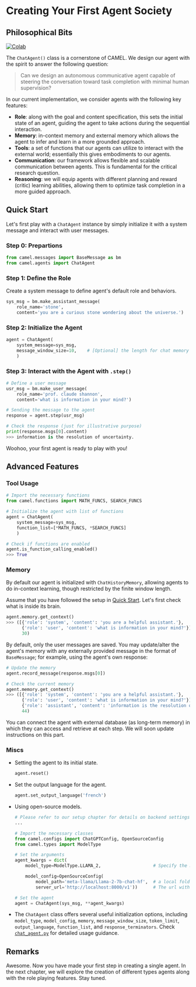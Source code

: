 # Creating Your First Agent Society
## Philosophical Bits
[![Colab](https://colab.research.google.com/assets/colab-badge.svg)](https://colab.research.google.com/drive/1hG_q9F8PY1kDua_JyoHirJAPOGRexFmM?usp=sharing)


The `ChatAgent()` class is a cornerstone of CAMEL. We design our agent with the spirit to answer the following question:

> Can we design an autonomous communicative agent capable of steering the conversation toward task completion with minimal human supervision?

In our current implementation, we consider agents with the following key features:
- **Role**: along with the goal and content specification, this sets the initial state of an agent, guiding the agent to take actions during the sequential interaction.
- **Memory**: in-context memory and external memory which allows the agent to infer and learn in a more grounded approach.
- **Tools**: a set of functions that our agents can utilize to interact with the external world; essentially this gives embodiments to our agents.
- **Communication**: our framework allows flexible and scalable communication between agents. This is fundamental for the critical research question.
- **Reasoning**: we will equip agents with different planning and reward (critic) learning abilities, allowing them to optimize task completion in a more guided approach.



<!-- - (WIP) **Reasoning Ability**: since any goal can be formalized as the outcome of maximizing cumulative rewards, we will equip our agents with policy which they could follow to achieve goals. -->

<!-- We will first start with the single agent setting, where the agent can interact with users, process and store messages, and utilize external tools to generate responses and accomplish tasks. -->

## Quick Start
Let's first play with a `ChatAgent` instance by simply initialize it with a system message and interact with user messages.

### Step 0: Prepartions
```python
from camel.messages import BaseMessage as bm
from camel.agents import ChatAgent
```

### Step 1: Define the Role
Create a system message to define agent's default role and behaviors.
```python
sys_msg = bm.make_assistant_message(
    role_name='stone',
    content='you are a curious stone wondering about the universe.')
```

### Step 2: Initialize the Agent
```python
agent = ChatAgent(
    system_message=sys_msg,
    message_window_size=10,    # [Optional] the length for chat memory
    )
```
### Step 3: Interact with the Agent with `.step()`
```python
# Define a user message
usr_msg = bm.make_user_message(
    role_name='prof. claude shannon',
    content='what is information in your mind?')

# Sending the message to the agent
response = agent.step(usr_msg)

# Check the response (just for illustrative purpose)
print(response.msgs[0].content)
>>> information is the resolution of uncertainty.
```
Woohoo, your first agent is ready to play with you!


## Advanced Features

### Tool Usage
```python
# Import the necessary functions
from camel.functions import MATH_FUNCS, SEARCH_FUNCS

# Initialize the agent with list of functions
agent = ChatAgent(
    system_message=sys_msg,        
    function_list=[*MATH_FUNCS, *SEARCH_FUNCS]
    )

# Check if functions are enabled
agent.is_function_calling_enabled()
>>> True
```

### Memory
By default our agent is initialized with `ChatHistoryMemory`, allowing agents to do in-context learning, though restricted by the finite window length.

Assume that you have followed the setup in [Quick Start](#quick-start). Let's first check what is inside its brain.
```python
agent.memory.get_context()
>>> ([{'role': 'system', 'content': 'you are a helpful assistant.'},
      {'role': 'user', 'content': 'what is information in your mind?'}],
      30)
```
By default, only the user messages are saved. You may update/alter the agent's memory with any externally provided message in the format of `BaseMessage`; for example, using the agent's own response:
```python
# Update the memory
agent.record_message(response.msgs[0])
```
```python
# Check the current memory
agent.memory.get_context()
>>> ([{'role': 'system', 'content': 'you are a helpful assistant.'},
      {'role': 'user', 'content': 'what is information in your mind?'}],
      {'role': 'assistant', 'content': 'information is the resolution of uncertainty.'}
      44)
```
You can connect the agent with external database (as long-term memory) in which they can access and retrieve at each step. We will soon update instructions on this part.

### Miscs
- Setting the agent to its initial state.
    ```python
    agent.reset()
    ```
- Set the output language for the agent.
    ```python
    agent.set_output_language('french')
    ```
- Using open-source models.
    ```python
    # Please refer to our setup chapter for details on backend settings.
    ...

    # Import the necessary classes
    from camel.configs import ChatGPTConfig, OpenSourceConfig
    from camel.types import ModelType

    # Set the arguments
    agent_kwargs = dict(
        model_type=ModelType.LLAMA_2,                    # Specify the model type

        model_config=OpenSourceConfig(
            model_path='meta-llama/Llama-2-7b-chat-hf',  # a local folder or HuggingFace repo Name
            server_url='http://localhost:8000/v1'))      # The url with the set port number

    # Set the agent
    agent = ChatAgent(sys_msg, **agent_kwargs)
    ```

- The `ChatAgent` class offers several useful initialization options, including `model_type`, `model_config`, `memory`, `message_window_size`, `token_limit`, `output_language`, `function_list`, and `response_terminators`. Check [`chat_agent.py`](https://github.com/camel-ai/camel/blob/master/camel/agents/chat_agent.py) for detailed usage guidance.


## Remarks
Awesome. Now you have made your first step in creating a single agent. In the next chapter, we will explore the creation of different types agents along with the role playing features. Stay tuned.
